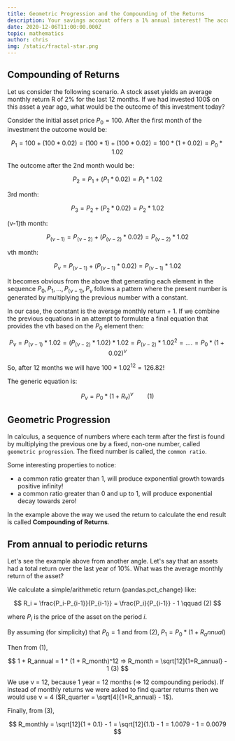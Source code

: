 ```yaml
---
title: Geometric Progression and the Compounding of the Returns
description: Your savings account offers a 1% annual interest! The account balance in 10 years? +10%? Naaaah   
date: 2020-12-06T11:00:00.000Z
topic: mathematics
author: chris
img: /static/fractal-star.png
---
```


## Compounding of Returns

Let us consider the following scenario. A stock asset yields an average monthly return R of 2% for the last 12 months. If we had invested 100$ on this asset a year ago, what would be the outcome of this investment today?

Consider the initial asset price $P_0 = 100$. After the first month of the investment the outcome would be:

$$
P_1 = 100 + (100 * 0.02) = (100 * 1) + (100 * 0.02) = 100 * (1 + 0.02) = P_0 * 1.02
$$

The outcome after the 2nd month would be:

$$
P_2 = P_1 + (P_1 * 0.02) = P_1 * 1.02
$$

3rd month:

$$
P_3 = P_2 + (P_2 * 0.02) = P_2 * 1.02
$$

(ν-1)th month:

$$
P_(ν-1) = P_(ν-2) + (P_(ν-2) * 0.02) = P_(ν-2) * 1.02
$$

νth month:

$$
P_ν = P_(ν-1) + (P_(ν-1) * 0.02) = P_(ν-1) * 1.02
$$

It becomes obvious from the above that generating each element in the sequence $P_0, P_1, ..., P_(ν-1), P_ν$ follows a pattern where the present number is generated by multiplying the previous number with a constant.

In our case, the constant is the average monthly return + 1. If we combine the previous equations in an attempt to formulate a final equation that provides the νth based on the $P_0$ element then:

$$
P_ν = P_(ν-1) * 1.02 = (P_(ν-2) * 1.02) * 1.02 = P_(ν-2) * 1.02^2 = .... = P_0 * (1 + 0.02)^ν
$$

So, after 12 months we will have $100 * 1.02^12 = 126.82$!

The generic equation is:

$$
P_ν = P_0 * (1 + R_ν)^ν \qquad (1)
$$

## Geometric Progression

In calculus, a sequence of numbers where each term after the first is found by multiplying the previous one by a fixed, non-one number, called `geometric progression`. The fixed number is called, the `common ratio`.

Some interesting properties to notice:

* a common ratio greater than 1, will produce exponential growth towards positive infinity!
* a common ratio greater than 0 and up to 1, will produce exponential decay towards zero!

In the example above the way we used the return to calculate the end result is called **Compounding of Returns**.

## From annual to periodic returns

Let's see the example above from another angle. Let's say that an assets had a total return over the last year of 10%. What was the average monthly return of the asset?

We calculate a simple/arithmetic return (pandas.pct_change) like:

$$
R_i = \frac{P_i-P_{i-1}}{P_{i-1}} = \frac{P_i}{P_{i-1}} - 1 \qquad (2)
$$

where $P_i$ is the price of the asset on the period $i$.

By assuming (for simplicity) that $P_0 = 1$ and from (2), $P_1 = P_0 * (1 + R_annual)$

Then from (1),

$$
1 + R_annual = 1 * (1 + R_month)^12 => R_month = \sqrt[12]{1+R_annual} - 1 (3)
$$

We use ν = 12, because 1 year = 12 months (=> 12 compounding periods). If instead of monthly returns we were asked to find quarter returns then we would use ν = 4 ($R_quarter = \sqrt[4]{1+R_annual} - 1$).

Finally, from (3),

$$
R_monthly = \sqrt[12]{1 + 0.1} - 1 = \sqrt[12]{1.1} - 1 = 1.0079 - 1 = 0.0079
$$